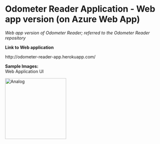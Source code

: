 <h1>Odometer Reader Application - Web app version (on Azure Web App)</h1>


<i> Web app version of Odometer Reader; referred to the Odometer Reader repository  </i>


<b>Link to Web application</b><br />

<p>http://odometer-reader-app.herokuapp.com/</p>

<b>Sample Images:<br/></b>
Web Application UI

<img src=https://github.com/hkbtotw/Odometer_Reader_WebApllication/blob/master/ScreenCapture.JPG alt="Analog" width="200"/>
